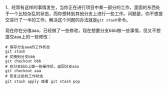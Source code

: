 1、经常有这样的事情发生，当你正在进行项目中某一部分的工作，里面的东西处于一个比较杂乱的状态，而你想转到其他分支上进行一些工作。问题是，你不想提交进行了一半的工作。解决这个问题的办法就是`git stash`命令。

现在你在分值aaa，已经做了一些修改，现在想要分支bbb做一些事情，但又不想提交aaa上的一些修改：

```
# 保存分支aaa的工作状态
git stash
# 切换到分支bbb
git checkout bbb
# 在分支bbb上做一些操作后，返回分支aaa
git checkout aaa
# 恢复之前的工作状态
git stash apply 或者 git stash pop
```



